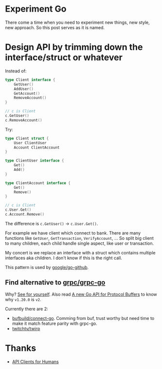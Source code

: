 # Experiment Go

There come a time when you need to experiment new things, new style, new approach.
So this post serves as it is named.

# Design API by trimming down the interface/struct or whatever

Instead of:

```go
type Client interface {
    GetUser()
    AddUser()
    GetAccount()
    RemoveAccount()
}

// c is Client
c.GetUser()
c.RemoveAccount()
```

Try:

```go
type Client struct {
    User ClientUser
    Account ClientAccount
}

type ClientUser interface {
    Get()
    Add()
}

type ClientAccount interface {
    Get()
    Remove()
}

// c is Client
c.User.Get()
c.Account.Remove()
```

The difference is `c.GetUser()` -> `c.User.Get()`.

For example we have client which connect to bank.
There are many functions like `GetUser`, `GetTransaction`, `VerifyAccount`, ...
So split big client to many children, each child handle single aspect, like user or transaction.

My concert is we replace an interface with a struct which contains multiple interfaces aka children.
I don't know if this is the right call.

This pattern is used by [google/go-github](https://github.com/google/go-github).

## Find alternative to [grpc/grpc-go](https://github.com/grpc/grpc-go)

Why?
[See for yourself](https://github.com/grpc/grpc-go/issues?q=is%3Aissue+compatibility+is%3Aclosed).
Also read [A new Go API for Protocol Buffers](https://go.dev/blog/protobuf-apiv2) to know why `v1.20.0` is `v2`.

Currently there are 2:

- [bufbuild/connect-go](https://github.com/bufbuild/connect-go). Comming from buf, trust worthy but need time to make it match feature parity with grpc-go.
- [twitchtv/twirp](https://github.com/twitchtv/twirp)

# Thanks

- [API Clients for Humans](https://blog.gopheracademy.com/advent-2019/api-clients-humans/)
